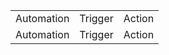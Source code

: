 <table>
  <tr>
  <td>Automation</td><td>Trigger</td><td>Action</td>
  </tr>
  <tr>
  <td>Automation</td><td>Trigger</td><td>Action</td>
  </tr>
</table>
